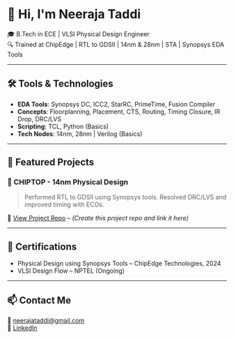 # 👋 Hi, I'm Neeraja Taddi

🎓 B.Tech in ECE | VLSI Physical Design Engineer  
🔍 Trained at ChipEdge | RTL to GDSII | 14nm & 28nm | STA | Synopsys EDA Tools

---

## 🛠 Tools & Technologies
- **EDA Tools**: Synopsys DC, ICC2, StarRC, PrimeTime, Fusion Compiler
- **Concepts**: Floorplanning, Placement, CTS, Routing, Timing Closure, IR Drop, DRC/LVS
- **Scripting**: TCL, Python (Basics)
- **Tech Nodes**: 14nm, 28nm | Verilog (Basics)

---

## 📂 Featured Projects

### 🔧 CHIPTOP - 14nm Physical Design
> Performed RTL to GDSII using Synopsys tools. Resolved DRC/LVS and improved timing with ECOs.

📁 [View Project Repo](#) – *(Create this project repo and link it here)*

---

## 📜 Certifications
- Physical Design using Synopsys Tools – ChipEdge Technologies, 2024
- VLSI Design Flow – NPTEL (Ongoing)

---

## 📫 Contact Me
📧 neerajataddi@gmail.com  
🔗 [LinkedIn](https://linkedin.com/in/naga-sai-neeraja-taddi-15a5a8253)

